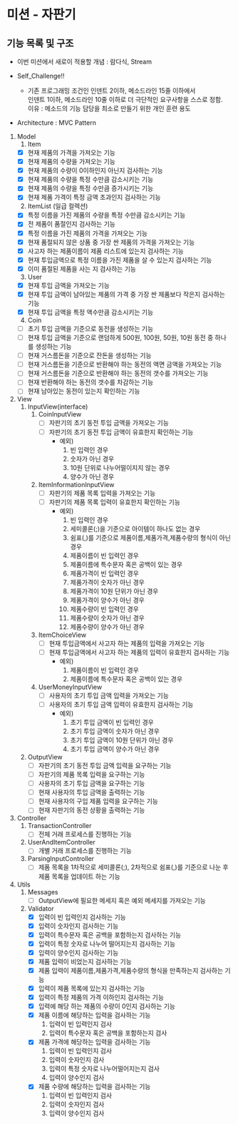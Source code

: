 # 미션 - 자판기

## 기능 목록 및 구조

- 이번 미션에서 새로이 적용할 개념 : 람다식, Stream
- Self_Challenge!!
  - 기존 프로그래밍 조건인 인덴트 2이하, 메소드라인 15줄 이하에서 <br>
                     인덴트 1이하, 메소드라인 10줄 이하로 더 극단적인 요구사항을 스스로 정함.<br>
                     이유 : 메소드의 기능 담당을 최소로 만들기 위한 개인 훈련 용도

- Architecture : MVC Pattern

1. Model
   1. Item
   - [x] 현재 제품의 가격을 가져오는 기능
   - [x] 현재 제품의 수량을 가져오는 기능
   - [x] 현재 제품의 수량이 0이하인지 아닌지 검사하는 기능
   - [x] 현재 제품의 수량을 특정 수만큼 감소시키는 기능
   - [x] 현재 제품의 수량을 특정 수만큼 증가시키는 기능
   - [x] 현재 제품 가격이 특정 금액 초과인지 검사하는 기능
   2. ItemList (일급 컬렉션)
   - [x] 특정 이름을 가진 제품의 수량을 특정 수만큼 감소시키는 기능
   - [x] 전 제품이 품절인지 검사하는 기능
   - [x] 특정 이름을 가진 제품의 가격을 가져오는 기능
   - [x] 현재 품절되지 않은 상품 중 가장 싼 제품의 가격을 가져오는 기능
   - [x] 사고자 하는 제품이름이 제품 리스트에 있는지 검사하는 기능
   - [x] 현재 투입금액으로 특정 이름을 가진 제품을 살 수 있는지 검사하는 기능
   - [x] 이미 품절된 제품을 사는 지 검사하는 기능
   3. User
   - [x] 현재 투입 금액을 가져오는 기능
   - [x] 현재 투입 금액이 남아있는 제품의 가격 중 가장 싼 제품보다 작은지 검사하는 기능
   - [x] 현재 투입 금액을 특정 액수만큼 감소시키는 기능
   4. Coin
   - [ ] 초기 투입 금액을 기준으로 동전을 생성하는 기능
   - [ ] 현재 투입 금액을 기준으로 랜덤하게 500원, 100원, 50원, 10원 동전 중 하나를 생성하는 기능
   - [ ] 현재 거스름돈을 기준으로 잔돈을 생성하는 기능
   - [ ] 현재 거스름돈을 기준으로 반환해야 하는 동전의 액면 금액을 가져오는 기능
   - [ ] 현재 거스름돈을 기준으로 반환해야 하는 동전의 갯수를 가져오는 기능
   - [ ] 현재 반환해야 하는 동전의 갯수를 차감하는 기능
   - [ ] 현재 남아있는 동전이 있는지 확인하는 기능
   
2. View
   1. InputView(interface)
      1. CoinInputView
         - [ ] 자판기의 초기 동전 투입 금액을 가져오는 기능
         - [ ] 자판기의 초기 동전 투입 금액이 유효한지 확인하는 기능
           - 예외) 
             1. 빈 입력인 경우
             2. 숫자가 아닌 경우
             3. 10원 단위로 나누어떨이지지 않는 경우
             4. 양수가 아닌 경우
      2. ItemInformationInputView
         - [ ] 자판기의 제품 목록 입력을 가져오는 기능
         - [ ] 자판기의 제품 목록 입력이 유효한지 확인하는 기능
           - 예외)
             1. 빈 입력인 경우
             2. 세미콜론(;)을 기준으로 아이템이 하나도 없는 경우
             3. 쉼표(,)를 기준으로 제품이름,제품가격,제품수량의 형식이 아닌 경우
             4. 제품이름이 빈 입력인 경우
             5. 제품이름에 특수문자 혹은 공백이 있는 경우
             6. 제품가격이 빈 입력인 경우
             7. 제품가격이 숫자가 아닌 경우
             8. 제품가격이 10원 단위가 아닌 경우
             9. 제품가격이 양수가 아닌 경우
             10. 제품수량이 빈 입력인 경우
             11. 제품수량이 숫자가 아닌 경우
             12. 제품수량이 양수가 아닌 경우
      3. ItemChoiceView
         - [ ] 현재 투입금액에서 사고자 하는 제품의 입력을 가져오는 기능
         - [ ] 현재 투입금액에서 사고자 하는 제품의 입력이 유효한지 검사하는 기능
           - 예외)
             1. 제품이름이 빈 입력인 경우
             2. 제품이름에 특수문자 혹은 공백이 있는 경우
      4. UserMoneyInputView
         - [ ] 사용자의 초기 투입 금액 입력을 가져오는 기능
         - [ ] 사용자의 초기 투입 금액 입력이 유효한지 검사하는 기능
           - 예외)
             1. 초기 투입 금액이 빈 입력인 경우
             2. 초기 투입 금액이 숫자가 아닌 경우
             3. 초기 투입 금액이 10원 단위가 아닌 경우
             4. 초기 투입 금액이 양수가 아닌 경우
   2. OutputView
      - [ ] 자판기의 초기 동전 투입 금액 입력을 요구하는 기능
      - [ ] 자판기의 제품 목록 입력을 요구하는 기능
      - [ ] 사용자의 초기 투입 금액을 요구하는 기능
      - [ ] 현재 사용자의 투입 금액을 출력하는 기능
      - [ ] 현재 사용자의 구입 제품 입력을 요구하는 기능
      - [ ] 현재 자판기의 동전 상황을 출력하는 기능

3. Controller
   1. TransactionController
      - [ ] 전체 거래 프로세스를 진행하는 기능
   2. UserAndItemController
      - [ ] 개별 거래 프로세스를 진행하는 기능
   3. ParsingInputController
      - [ ] 제품 목록을 1차적으로 세미콜론(;), 2차적으로 쉼표(,)를 기준으로 나눈 후 제품 목록을 업데이트 하는 기능

4. Utils
   1. Messages
      - [ ] OutputView에 필요한 메세지 혹은 예외 메세지를 가져오는 기능
   2. Validator
      - [x] 입력이 빈 입력인지 검사하는 기능
      - [x] 입력이 숫자인지 검사하는 기능
      - [x] 입력이 특수문자 혹은 공백을 포함하는지 검사하는 기능
      - [x] 입력이 특정 숫자로 나누어 떨어지는지 검사하는 기능
      - [x] 입력이 양수인지 검사하는 기능
      - [x] 제품 입력이 비었는지 검사하는 기능
      - [x] 제품 입력이 제품이름,제품가격,제품수량의 형식을 만족하는지 검사하는 기능
      - [x] 입력이 제품 목록에 있는지 검사하는 기능
      - [x] 입력이 특정 제품의 가격 이하인지 검사하는 기능
      - [x] 입력에 해당 하는 제품의 수량이 0인지 검사하는 기능
      - [x] 제품 이름에 해당하는 입력을 검사하는 기능
          1. 입력이 빈 입력인지 검사
          2. 입력이 특수문자 혹은 공백을 포함하는지 검사
      - [x] 제품 가격에 해당하는 입력을 검사하는 기능
          1. 입력이 빈 입력인지 검사
          2. 입력이 숫자인지 검사
          3. 입력이 특정 숫자로 나누어떨어지는지 검사
          4. 입력이 양수인지 검사
      - [x] 제품 수량에 해당하는 입력을 검사하는 기능
          1. 입력이 빈 입력인지 검사
          2. 입력이 숫자인지 검사
          3. 입력이 양수인지 검사